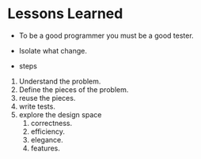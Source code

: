 # Lessons Learned

- To be a good programmer you must be a good tester.

- Isolate what change.

- steps

1. Understand the problem.
1. Define the pieces of the problem.
1. reuse the pieces.
1. write tests.
1. explore the design space
    1. correctness.
    1. efficiency.
    1. elegance.
    1. features.
